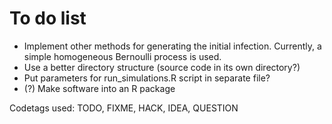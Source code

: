 To do list
==========

+ Implement other methods for generating the initial infection.  Currently, a
  simple homogeneous Bernoulli process is used.
+ Use a better directory structure (source code in its own directory?)
+ Put parameters for run_simulations.R script in separate file?
+ (?) Make software into an R package

Codetags used: TODO, FIXME, HACK, IDEA, QUESTION

